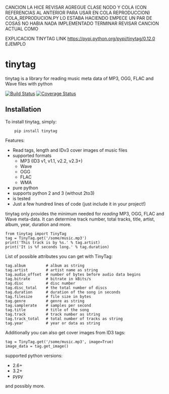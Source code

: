 CANCION LA HICE REVISAR
AGREGUE CLASE NODO Y COLA (CON REFERENCIAS AL ANTERIOR PARA USAR EN COLA REPRODUCCION)
COLA_REPRODUCION.PY LO ESTABA HACIENDO EMPECE UN PAR DE COSAS NO HABIA NADA IMPLEMENTADO TERMINAR REVISAR CANCION ACTUAL COMO








EXPLICACION TINYTAG
LINK https://pypi.python.org/pypi/tinytag/0.12.0 EJEMPLO


tinytag 
=======

tinytag is a library for reading music meta data of MP3, OGG, FLAC and Wave files with python

[![Build Status](https://travis-ci.org/devsnd/tinytag.png?branch=master)](https://travis-ci.org/devsnd/tinytag)
[![Coverage Status](https://coveralls.io/repos/devsnd/tinytag/badge.png)](https://coveralls.io/r/devsnd/tinytag)

## Installation
To install tinytag, simply:
```shell
	pip install tinytag
```

Features:

  * Read tags, length and IDv3 cover images of music files
  * supported formats
    * MP3 (ID3 v1, v1.1, v2.2, v2.3+)
    * Wave
    * OGG
    * FLAC
    * WMA
  * pure python
  * supports python 2 and 3 (without 2to3)
  * is tested 
  * Just a few hundred lines of code (just include it in your project!) 

tinytag only provides the minimum needed for _reading_ MP3, OGG, FLAC and Wave meta-data.
It can determine track number, total tracks, title, artist, album, year, duration and more.

    from tinytag import TinyTag
    tag = TinyTag.get('/some/music.mp3')
    print('This track is by %s.' % tag.artist)
    print('It is %f seconds long.' % tag.duration)

List of possible attributes you can get with TinyTag:

    tag.album         # album as string
    tag.artist        # artist name as string
    tag.audio_offset  # number of bytes before audio data begins
    tag.bitrate       # bitrate in kBits/s
    tag.disc          # disc number
    tag.disc_total    # the total number of discs
    tag.duration      # duration of the song in seconds
    tag.filesize      # file size in bytes
    tag.genre         # genre as string
    tag.samplerate    # samples per second
    tag.title         # title of the song
    tag.track         # track number as string
    tag.track_total   # total number of tracks as string
    tag.year          # year or data as string

Additionally you can also get cover images from ID3 tags:

    tag = TinyTag.get('/some/music.mp3', image=True)
    image_data = tag.get_image()

supported python versions:

 * 2.6+
 * 3.2+
 * pypy

and possibly more.
